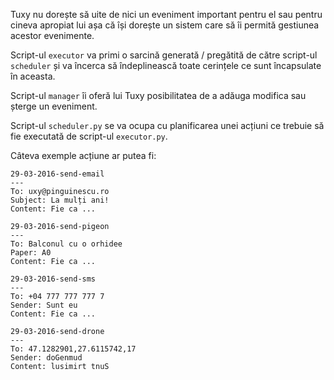 Tuxy nu dorește să uite de nici un eveniment important pentru el
sau pentru cineva apropiat lui așa că își dorește un sistem care
să îi permită gestiunea acestor evenimente.

Script-ul `executor` va primi o sarcină generată / pregătită de
către script-ul `scheduler` și va încerca să îndeplinească toate
cerințele ce sunt încapsulate în aceasta.

Script-ul `manager` îi oferă lui Tuxy posibilitatea de a adăuga
modifica sau șterge un eveniment.

Script-ul `scheduler.py` se va ocupa cu planificarea unei acțiuni
ce trebuie să fie executată de script-ul `executor.py`.

Câteva exemple acțiune ar putea fi:

```
29-03-2016-send-email
---
To: uxy@pinguinescu.ro
Subject: La mulți ani!
Content: Fie ca ...
```

```
29-03-2016-send-pigeon
---
To: Balconul cu o orhidee
Paper: A0
Content: Fie ca ...
```

```
29-03-2016-send-sms
---
To: +04 777 777 777 7
Sender: Sunt eu
Content: Fie ca ...
```

```
29-03-2016-send-drone
---
To: 47.1282901,27.6115742,17
Sender: doGenmud
Content: lusimirt tnuS
```
